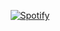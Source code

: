 <div align="center">
  
 [![Spotify](https://novatorem-distifay.vercel.app/api/spotify)](https://open.spotify.com/user/p8cdamryhgaq77dttqt13vjtz)


  
</div>
